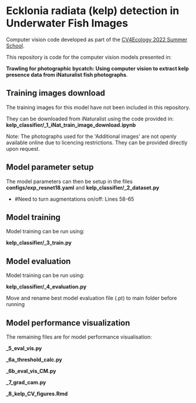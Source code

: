 # Ecklonia radiata (kelp) detection in Underwater Fish Images
Computer vision code developed as part of the [CV4Ecology 2022 Summer School](https://cv4ecology.caltech.edu/).

This repository is code for the computer vision models presented in:

**Trawling for photographic bycatch: Using computer vision to extract kelp presence data from iNaturalist fish photographs**. 


## Training images download

The  training images for this model have not been included in this repository.

They can be downloaded from iNaturalist using the code provided in: **kelp_classifier/_1_iNat_train_image_download.ipynb**

Note: The photographs used for the 'Additional images' are not openly available online due to licencing restrictions. They can be provided directly upon request.


## Model parameter setup
The model parameters can then be setup in the files 
**configs/exp_resnet18.yaml**
and
**kelp_classifier/_2_dataset.py**
- #Need to turn augmentations on/off: Lines 58-65

## Model training
Model training can be run using: 

**kelp_classifier/_3_train.py**

## Model evaluation

Model training can be run using: 

**kelp_classifier/_4_evaluation.py**

 Move and rename best model evaluation file (.pt) to main folder before running

 ## Model performance visualization 
The remaining files are for model performance visualisation:

**_5_eval_vis.py**

**_6a_threshold_calc.py**

**_6b_eval_vis_CM.py**

**_7_grad_cam.py**

**_8_kelp_CV_figures.Rmd**
